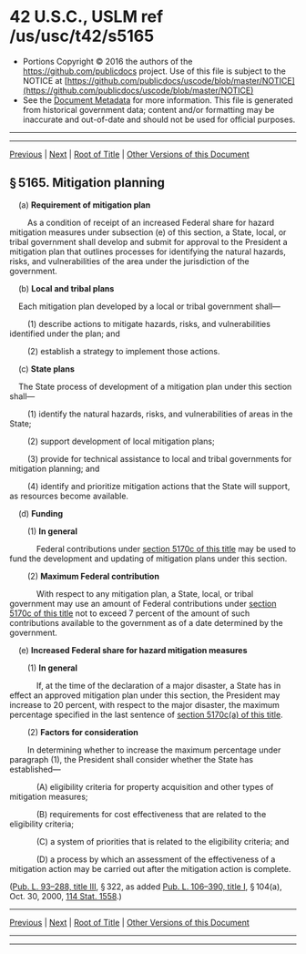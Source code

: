 ---
---

# 42 U.S.C., USLM ref /us/usc/t42/s5165

* Portions Copyright © 2016 the authors of the https://github.com/publicdocs project.
  Use of this file is subject to the NOTICE at [https://github.com/publicdocs/uscode/blob/master/NOTICE](https://github.com/publicdocs/uscode/blob/master/NOTICE)
* See the [Document Metadata](././../../../../..//README.md) for more information.
  This file is generated from historical government data; content and/or formatting may be inaccurate and out-of-date and should not be used for official purposes.

----------
----------

[Previous](./../../../../..//us/usc/t42/ch68/schIII/m__us_usc_t42_s5164.md) | [Next](./../../../../..//us/usc/t42/ch68/schIII/m__us_usc_t42_s5165a.md) | [Root of Title](./../../../../../) | [Other Versions of this Document](https://publicdocs.github.io/go/links?ns=uslm&ref=%2Fus%2Fusc%2Ft42%2Fs5165)

## § 5165. Mitigation planning

    (a) __Requirement of mitigation plan__ 

        As a condition of receipt of an increased Federal share for hazard mitigation measures under subsection (e) of this section, a State, local, or tribal government shall develop and submit for approval to the President a mitigation plan that outlines processes for identifying the natural hazards, risks, and vulnerabilities of the area under the jurisdiction of the government.

    (b) __Local and tribal plans__ 

    Each mitigation plan developed by a local or tribal government shall—

        (1) describe actions to mitigate hazards, risks, and vulnerabilities identified under the plan; and

        (2) establish a strategy to implement those actions.

    (c) __State plans__ 

    The State process of development of a mitigation plan under this section shall—

        (1) identify the natural hazards, risks, and vulnerabilities of areas in the State;

        (2) support development of local mitigation plans;

        (3) provide for technical assistance to local and tribal governments for mitigation planning; and

        (4) identify and prioritize mitigation actions that the State will support, as resources become available.

    (d) __Funding__ 

        (1) __In general__ 

            Federal contributions under [section 5170c of this title][/us/usc/t42/s5170c] may be used to fund the development and updating of mitigation plans under this section.

        (2) __Maximum Federal contribution__ 

            With respect to any mitigation plan, a State, local, or tribal government may use an amount of Federal contributions under [section 5170c of this title][/us/usc/t42/s5170c] not to exceed 7 percent of the amount of such contributions available to the government as of a date determined by the government.

    (e) __Increased Federal share for hazard mitigation measures__ 

        (1) __In general__ 

            If, at the time of the declaration of a major disaster, a State has in effect an approved mitigation plan under this section, the President may increase to 20 percent, with respect to the major disaster, the maximum percentage specified in the last sentence of [section 5170c(a) of this title][/us/usc/t42/s5170c/a].

        (2) __Factors for consideration__ 

        In determining whether to increase the maximum percentage under paragraph (1), the President shall consider whether the State has established—

            (A) eligibility criteria for property acquisition and other types of mitigation measures;

            (B) requirements for cost effectiveness that are related to the eligibility criteria;

            (C) a system of priorities that is related to the eligibility criteria; and

            (D) a process by which an assessment of the effectiveness of a mitigation action may be carried out after the mitigation action is complete.

([Pub. L. 93–288, title III][/us/pl/93/288/tIII], § 322, as added [Pub. L. 106–390, title I][/us/pl/106/390/tI], § 104(a), Oct. 30, 2000, [114 Stat. 1558][/us/stat/114/1558].)

----------

[Previous](./../../../../..//us/usc/t42/ch68/schIII/m__us_usc_t42_s5164.md) | [Next](./../../../../..//us/usc/t42/ch68/schIII/m__us_usc_t42_s5165a.md) | [Root of Title](./../../../../../) | [Other Versions of this Document](https://publicdocs.github.io/go/links?ns=uslm&ref=%2Fus%2Fusc%2Ft42%2Fs5165)

----------
----------

[/us/usc/t42/s5170c]: https://publicdocs.github.io/go/links?ns=uslm&ref=%2Fus%2Fusc%2Ft42%2Fs5170c
[/us/usc/t42/s5170c]: https://publicdocs.github.io/go/links?ns=uslm&ref=%2Fus%2Fusc%2Ft42%2Fs5170c
[/us/usc/t42/s5170c/a]: https://publicdocs.github.io/go/links?ns=uslm&ref=%2Fus%2Fusc%2Ft42%2Fs5170c%2Fa
[/us/pl/93/288/tIII]: https://publicdocs.github.io/go/links?ns=uslm&ref=%2Fus%2Fpl%2F93%2F288%2FtIII
[/us/pl/106/390/tI]: https://publicdocs.github.io/go/links?ns=uslm&ref=%2Fus%2Fpl%2F106%2F390%2FtI
[/us/stat/114/1558]: https://publicdocs.github.io/go/links?ns=uslm&ref=%2Fus%2Fstat%2F114%2F1558


